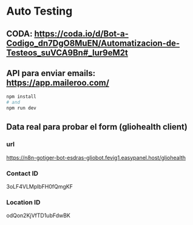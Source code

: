 # Auto Testing
## CODA: https://coda.io/d/Bot-a-Codigo_dn7DgO8MuEN/Automatizacion-de-Testeos_suVCA9Bn#_lur9eM2t
## API para enviar emails: https://app.maileroo.com/

```bash
npm install
# and
npm run dev
```

## Data real para probar el form (gliohealth client)
### url
https://n8n-gotiger-bot-esdras-gliobot.fevig1.easypanel.host/gliohealth

### Contact ID
3oLF4VLMplbFH0fQmgKF

### Location ID
odQon2KjVfTD1ubFdwBK

